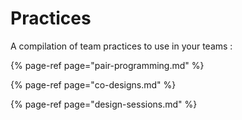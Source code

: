 # Practices

A compilation of team practices to use in your teams :

{% page-ref page="pair-programming.md" %}

{% page-ref page="co-designs.md" %}

{% page-ref page="design-sessions.md" %}



